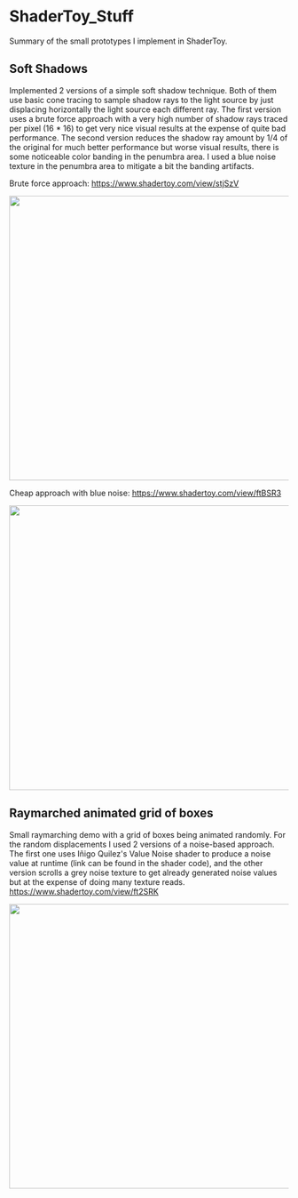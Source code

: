 # ShaderToy_Stuff
Summary of the small prototypes I implement in ShaderToy.



## Soft Shadows 
Implemented 2 versions of a simple soft shadow technique. Both of them use basic cone tracing to sample shadow rays to the light source by just displacing horizontally the light source each different ray. 
The first version uses a brute force approach with a very high number of shadow rays traced per pixel (16 * 16) to get very nice visual results at the expense of quite bad performance.
The second version reduces the shadow ray amount by 1/4 of the original for much better performance but worse visual results, there is some noticeable color banding in the penumbra area. I used a blue noise texture in the penumbra area to mitigate a bit the banding artifacts.

Brute force approach:
https://www.shadertoy.com/view/stjSzV

<img src="https://user-images.githubusercontent.com/17479836/128628616-77be88ce-3fa9-4138-bcc1-a679cd4a6822.PNG"  width="512" height="512">

Cheap approach with blue noise:
https://www.shadertoy.com/view/ftBSR3

<img src="https://user-images.githubusercontent.com/17479836/128628648-fb661c3d-86bf-478a-96a8-292688b0eb75.PNG"  width="512" height="512">


## Raymarched animated grid of boxes
Small raymarching demo with a grid of boxes being animated randomly. For the random displacements I used 2 versions of a noise-based approach. The first one uses Iñigo Quilez's Value Noise shader to produce a noise value at runtime (link can be found in the shader code), and the other version scrolls a grey noise texture to get already generated noise values but at the expense of doing many texture reads.
https://www.shadertoy.com/view/ft2SRK


<img src="https://user-images.githubusercontent.com/17479836/128628879-c9cc5700-e470-474f-baa9-834a29cce537.PNG"  width="512" height="512">


